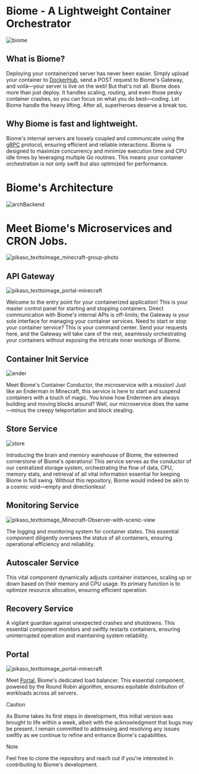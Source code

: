 # Biome - A Lightweight Container Orchestrator
![biome](https://github.com/Sanniv2002/Biome/assets/100380315/2545aff1-b965-4721-854a-5614eaffd092)

## What is Biome?
Deploying your containerized server has never been easier. Simply upload your container to [DockerHub](https://hub.docker.com/), send a POST request to Biome's Gateway, and voilà—your server is live on the web!
But that's not all. Biome does more than just deploy. It handles scaling, routing, and even those pesky container crashes, so you can focus on what you do best—coding.
Let Biome handle the heavy lifting. After all, superheroes deserve a break too.

## Why Biome is fast and lightweight.
Biome's internal servers are loosely coupled and communicate using the [gRPC](https://grpc.io/) protocol, ensuring efficient and reliable interactions. Biome is designed to maximize concurrency and minimize execution time and CPU idle times by leveraging multiple Go routines. This means your container orchestration is not only swift but also optimized for performance.

# Biome's Architecture
![archBackend](https://github.com/Sanniv2002/Biome/assets/100380315/8e81491e-6cae-4179-baba-08ee0b9768df)


# Meet Biome's Microservices and CRON Jobs.
![pikaso_texttoimage_minecraft-group-photo](https://github.com/Sanniv2002/Biome/assets/100380315/97814ea4-906f-40e1-8131-98ca6ab1b567)

## API Gateway
![pikaso_texttoimage_portal-minecraft](https://github.com/Sanniv2002/Biome/assets/100380315/909ec071-1649-484b-ad35-a8a9017036f2)

Welcome to the entry point for your containerized application! This is your master control panel for starting and stopping containers. Direct communication with Biome's internal APIs is off-limits; the Gateway is your sole interface for managing your container services. Need to start or stop your container service? This is your command center. Send your requests here, and the Gateway will take care of the rest, seamlessly orchestrating your containers without exposing the intricate inner workings of Biome.

## Container Init Service
![ender](https://github.com/Sanniv2002/Biome/assets/100380315/04288bb2-def8-461d-8a80-a045a6c698d5)

Meet Biome's Container Conductor, the microservice with a mission! Just like an Enderman in Minecraft, this service is here to start and suspend containers with a touch of magic. You know how Endermen are always building and moving blocks around? Well, our microservice does the same—minus the creepy teleportation and block stealing.

## Store Service
![store](https://github.com/Sanniv2002/Biome/assets/100380315/3ff13ff1-db6b-4f6d-8703-b69510a09056)

Introducing the brain and memory warehouse of Biome, the esteemed cornerstone of Biome's operations! This service serves as the conductor of our centralized storage system, orchestrating the flow of data, CPU, memory stats, and retrieval of all vital information essential for keeping Biome in full swing. Without this repository, Biome would indeed be akin to a cosmic void—empty and directionless!

## Monitoring Service
![pikaso_texttoimage_Minecraft-Observer-with-scenic-view](https://github.com/Sanniv2002/Biome/assets/100380315/016db4ab-e259-4ad4-a46e-308aebeb29b8)

The logging and monitoring system for container states. This essential component diligently oversees the status of all containers, ensuring operational efficiency and reliability.

## Autoscaler Service

This vital component dynamically adjusts container instances, scaling up or down based on their memory and CPU usage. Its primary function is to optimize resource allocation, ensuring efficient operation.

## Recovery Service

A vigilant guardian against unexpected crashes and shutdowns. This essential component monitors and swiftly restarts containers, ensuring uninterrupted operation and maintaining system reliability.

## Portal
![pikaso_texttoimage_portal-minecraft](https://github.com/Sanniv2002/Biome/assets/100380315/d4937f02-85c3-43dc-a8da-f10dc8d2491a)

Meet [Portal](https://github.com/Sanniv2002/Portal), Biome's dedicated load balancer. This essential component, powered by the Round Robin algorithm, ensures equitable distribution of workloads across all servers.

> [!CAUTION]
> As Biome takes its first steps in development, this initial version was brought to life within a week, albeit with the acknowledgment that bugs may be present. I remain committed to addressing and resolving any issues swiftly as we continue to refine and enhance Biome's capabilities.

> [!NOTE]  
> Feel free to clone the repository and reach out if you're interested in contributing to Biome's development.
